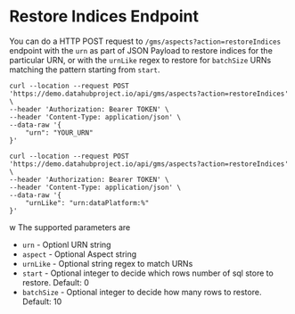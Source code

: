 # Restore Indices Endpoint

You can do a HTTP POST request to `/gms/aspects?action=restoreIndices` endpoint with the `urn` as part of JSON Payload to restore indices for the particular URN, or with the `urnLike` regex to restore for `batchSize` URNs matching the pattern starting from `start`.

```
curl --location --request POST 'https://demo.datahubproject.io/api/gms/aspects?action=restoreIndices' \
--header 'Authorization: Bearer TOKEN' \
--header 'Content-Type: application/json' \
--data-raw '{
    "urn": "YOUR_URN"
}'

curl --location --request POST 'https://demo.datahubproject.io/api/gms/aspects?action=restoreIndices' \
--header 'Authorization: Bearer TOKEN' \
--header 'Content-Type: application/json' \
--data-raw '{
    "urnLike": "urn:dataPlatform:%"
}'
```
w
The supported parameters are
- `urn` - Optionl URN string
- `aspect` - Optional Aspect string
- `urnLike` - Optional string regex to match URNs
- `start` - Optional integer to decide which rows number of sql store to restore. Default: 0
- `batchSize` - Optional integer to decide how many rows to restore. Default: 10
